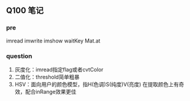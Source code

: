 ## Q100 笔记
### pre
imread
imwrite
imshow
waitKey
Mat.at
### question
1. 灰度化：imread指定flag或者cvtColor
2. 二值化：threshold简单粗暴
3. HSV：面向用户的颜色模型，指H(色调)S(纯度)V(亮度)
   在提取颜色上有奇效，配合inRange效果更佳

